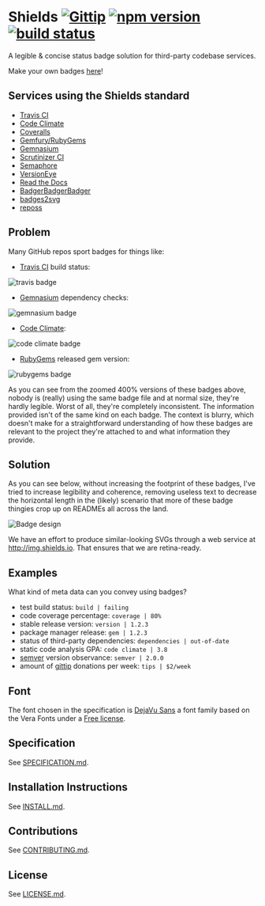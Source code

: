 # Shields [![Gittip](http://img.shields.io/gittip/shields.svg)](https://www.gittip.com/Shields/) [![npm version](http://img.shields.io/npm/v/gh-badges.svg)](https://npmjs.org/package/gh-badges) [![build status](http://img.shields.io/travis/badges/shields.svg)](https://travis-ci.org/badges/shields)

A legible & concise status badge solution for third-party codebase services.

Make your own badges [here][badges]!

[badges]: <http://img.shields.io>

## Services using the Shields standard
- [Travis CI](https://github.com/travis-ci/travis-ci/issues/630#issuecomment-38054967)
- [Code Climate](https://codeclimate.com/changelog/510d4fde56b102523a0004bf)
- [Coveralls](https://coveralls.io/r/kaize/nastachku)
- [Gemfury/RubyGems](http://badge.fury.io/)
- [Gemnasium](http://support.gemnasium.com/forums/236528-general/suggestions/5518400-use-svg-for-badges-so-they-still-look-sharp-on-r)
- [Scrutinizer CI](https://scrutinizer-ci.com/)
- [Semaphore](https://semaphoreapp.com)
- [VersionEye][]
- [Read the Docs](https://readthedocs.org/)
- [BadgerBadgerBadger][gem]
- [badges2svg][]
- [reposs][]

[gem]: https://github.com/badges/badgerbadgerbadger
[badges2svg]: https://github.com/bfontaine/badges2svg
[reposs]: https://github.com/rexfinn/reposs
[VersionEye]: https://www.versioneye.com/

## Problem
Many GitHub repos sport badges for things like:
- [Travis CI](https://travis-ci.org/) build status:

![travis badge](http://f.cl.ly/items/2H233M0I0T43313c3h0C/Screen%20Shot%202013-01-30%20at%202.45.30%20AM.png)

- [Gemnasium](https://gemnasium.com/) dependency checks:

![gemnasium badge](http://f.cl.ly/items/2j1D2R0q2C3s1x2y3k09/Screen%20Shot%202013-01-30%20at%202.46.10%20AM.png)

- [Code Climate](http://codeclimate.com):

![code climate badge](http://f.cl.ly/items/0H2O1A3q2b3j1D2i0M3j/Screen%20Shot%202013-01-30%20at%202.46.47%20AM.png)

- [RubyGems](http://rubygems.org) released gem version:

![rubygems badge](http://f.cl.ly/items/443X21151h1V301s2s3a/Screen%20Shot%202013-01-30%20at%202.47.10%20AM.png)

As you can see from the zoomed 400% versions of these badges above, nobody is (really) using the same badge file and at normal size, they're hardly legible. Worst of all, they're completely inconsistent. The information provided isn't of the same kind on each badge. The context is blurry, which doesn't make for a straightforward understanding of how these badges are relevant to the project they're attached to and what information they provide.

## Solution
As you can see below, without increasing the footprint of these badges, I've tried to increase legibility and coherence, removing useless text to decrease the horizontal length in the (likely) scenario that more of these badge thingies crop up on READMEs all across the land.

![Badge design](spec/proportions.png)

We have an effort to produce similar-looking SVGs through a web service at
<http://img.shields.io>. That ensures that we are retina-ready.

## Examples

What kind of meta data can you convey using badges?

- test build status: `build | failing`
- code coverage percentage: `coverage | 80%`
- stable release version: `version | 1.2.3`
- package manager release: `gem | 1.2.3`
- status of third-party dependencies: `dependencies | out-of-date`
- static code analysis GPA: `code climate | 3.8`
- [semver](http://semver.org/) version observance: `semver | 2.0.0`
- amount of [gittip](http://gittip.com) donations per week: `tips | $2/week`

## Font
The font chosen in the specification is [DejaVu Sans](http://dejavu-fonts.org) a font family based on the Vera Fonts under a [Free license](http://dejavu-fonts.org/wiki/License). 


## Specification
See [SPECIFICATION.md](spec/SPECIFICATION.md).

## Installation Instructions
See [INSTALL.md](INSTALL.md).

## Contributions
See [CONTRIBUTING.md](CONTRIBUTING.md).

## License
See [LICENSE.md](LICENSE.md).

